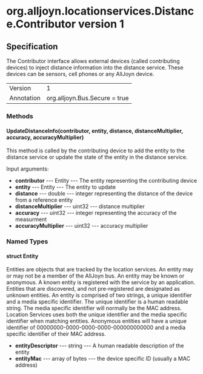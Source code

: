 # org.alljoyn.locationservices.Distance.Contributor version 1
## Specification
The Contributor interface allows external devices (called contributing devices) to inject distance
information into the distance service.
These devices can be sensors, cell phones or any AllJoyn device.

|                       |                                                                       |
|-----------------------|-----------------------------------------------------------------------|
| Version               | 1                                                                     |
| Annotation            | org.alljoyn.Bus.Secure = true                                         |


### Methods

#### UpdateDistanceInfo(contributor, entity, distance, distanceMultiplier, accuracy, accuracyMultiplier)

This method is called by the contributing device to add the entity to the distance service or
update the state of the entity in the distance service.

Input arguments:

 * **contributor** --- Entity --- The entity representing the contributing device
 * **entity** --- Entity --- The entity to update
 * **distance** --- double --- integer representing the distance of the device from a reference entity  
 * **distanceMultiplier** --- uint32 --- distance multiplier  
 * **accuracy** --- uint32 --- integer representing the accuracy of the measurment  
 * **accuracyMultiplier** --- uint32 --- accuracy multiplier
 
  
### Named Types

#### struct Entity

Entities are objects that are tracked by the location services.
An entity may or may not be a member of the AllJoyn bus. 
An entity may be known or anonymous. 
A known entity is registered with the service by an application. 
Entities that are discovered, and not pre-registered are designated as unknown entities.
An entity is comprised of two strings, a unique identifier and a media specific identifier. 
The unique identifier is a human readable string.
The media specific identifier will normally be the MAC address. 
Location Services uses both the unique identifier and the media specific identifier when matching 
entities. Anonymous entities will have a unique identifier of 00000000-0000-0000-0000-000000000000
and a media specific identifier of their MAC address.

 * **entityDescriptor** --- string --- A human readable description of the entity
 * **entityMac** --- array of bytes --- the device specific ID (usually a MAC address)
